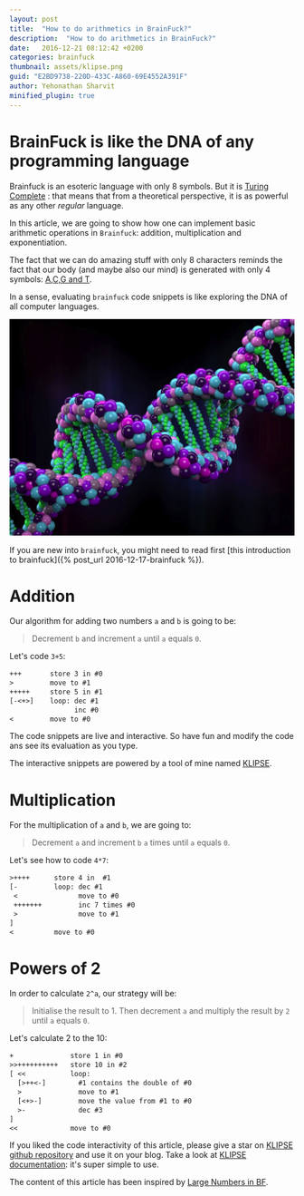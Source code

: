 ```yaml
---
layout: post
title:  "How to do arithmetics in BrainFuck?"
description:  "How to do arithmetics in BrainFuck?"
date:   2016-12-21 08:12:42 +0200
categories: brainfuck
thumbnail: assets/klipse.png
guid: "E2BD9738-220D-433C-A860-69E4552A391F"
author: Yehonathan Sharvit
minified_plugin: true
---
```


# BrainFuck is like the DNA of any programming language

Brainfuck is an esoteric language with only 8 symbols. But it is [Turing Complete]() : that means that from a theoretical perspective, it is as powerful as any other *regular* language.


In this article, we are going to show how one can implement basic arithmetic operations in `Brainfuck`: addition, multiplication and exponentiation.

The fact that we can do amazing stuff with only 8 characters reminds the fact that our body (and maybe also our mind) is generated with only 4 symbols: [A,C,G and T](https://en.wikipedia.org/wiki/Nucleobase).

In a sense, evaluating `brainfuck` code snippets is like exploring the DNA of all computer languages.

![DNA](/assets/dna.jpg)


If you are new into `brainfuck`, you might need to read first [this introduction to brainfuck]({% post_url 2016-12-17-brainfuck %}).

# Addition

Our algorithm for adding two numbers `a` and `b` is going to be: 

> Decrement `b` and increment `a` until `a` equals `0`.


Let's code `3+5`:

~~~brainfuck
+++       store 3 in #0
>         move to #1
+++++     store 5 in #1
[-<+>]    loop: dec #1
                inc #0
<         move to #0
~~~

The code snippets are live and interactive. So have fun and modify the code ans see its evaluation as you type.

The interactive snippets are powered by a tool of mine named [KLIPSE](https://github.com/viebel/klipse).

# Multiplication

For the multiplication of `a` and `b`, we are going to:

> Decrement `a` and increment `b` `a` times until `a` equals `0`.

Let's see how to code `4*7`:

~~~brainfuck
>++++      store 4 in  #1
[-         loop: dec #1
 <               move to #0
 +++++++         inc 7 times #0
 >               move to #1
]
<          move to #0
~~~

# Powers of 2

In order to calculate `2^a`, our strategy will be:

> Initialise the result to 1. Then decrement `a` and multiply the result by `2` until `a` equals `0`.

Let's calculate 2 to the 10:

~~~brainfuck
+              store 1 in #0
>>++++++++++   store 10 in #2
[ <<           loop:
  [>++<-]        #1 contains the double of #0
  >              move to #1
  [<+>-]         move the value from #1 to #0
  >-             dec #3
]
<<             move to #0
~~~

If you liked the code interactivity of this article, please give a star on [KLIPSE github repository](https://github.com/viebel/klipse) and use it on your blog. Take a look at [KLIPSE documentation](https://github.com/viebel/klipse): it's super simple to use.


The content of this article has been inspired by [Large Numbers in BF](http://www.iwriteiam.nl/Ha_bf_numb.html).

